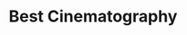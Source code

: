 ---
title: "Best Cinematography"
edition: 2019
winner: "Roger Deakins"
kind: "technical"
film: 1917.md
image: https://m.media-amazon.com/images/M/MV5BZGY4ZDdkZjktNzdiNy00NDEzLWE1MTEtZTFlY2Y4NWQ4YjI2XkEyXkFqcGdeQXVyNjg2NjQwMDQ@._V1_FMjpg_UX1024_.jpg
type: award
weight: 19
---